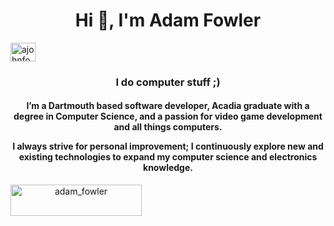 <h1 align="center">Hi 👋, I'm Adam Fowler</h1>
<a href="https://linkedin.com/in/ajohnfowler" target="blank"><img align="center" src="https://raw.githubusercontent.com/rahuldkjain/github-profile-readme-generator/master/src/images/icons/Social/linked-in-alt.svg" alt="ajohnfowler" height="30" width="40" /></a>
<h3 align="center">I do computer stuff ;)</h3>

<h4 align="center">
I’m a Dartmouth based software developer, Acadia graduate with a degree in Computer Science, and a passion for video game development and all things computers.

I always strive for personal improvement; I continuously explore new and existing technologies to expand my computer science and electronics knowledge.
</h4>

<a align="center" href="https://ko-fi.com/adam_fowler"><img align="left" src="https://cdn.ko-fi.com/cdn/kofi3.png?v=3" height="50" width="210" alt="adam_fowler" /></a>
